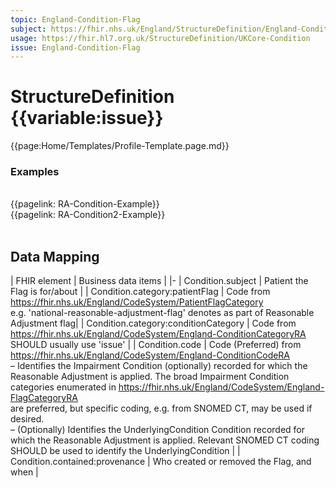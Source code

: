 ```yaml
---
topic: England-Condition-Flag
subject: https://fhir.nhs.uk/England/StructureDefinition/England-Condition-Flag
usage: https://fhir.hl7.org.uk/StructureDefinition/UKCore-Condition
issue: England-Condition-Flag
---
```


# StructureDefinition {{variable:issue}}

<nocheck>
{{page:Home/Templates/Profile-Template.page.md}}

<div id="Examples" class="tabcontent">
  <h3>Examples</h3>
<br>{{pagelink: RA-Condition-Example}}
<br>{{pagelink: RA-Condition2-Example}}
<br><br>

</div>
</nocheck>

## Data Mapping

| FHIR element                    | Business data items |
|-
| Condition.subject                    | Patient the Flag is for/about |
| Condition.category:patientFlag       | Code from https://fhir.nhs.uk/England/CodeSystem/PatientFlagCategory<br />e.g. 'national-reasonable-adjustment-flag' denotes as part of Reasonable Adjustment flag|
| Condition.category:conditionCategory | Code from https://fhir.nhs.uk/England/CodeSystem/England-ConditionCategoryRA<br />SHOULD usually use 'issue' |
| Condition.code                       | Code (Preferred) from https://fhir.nhs.uk/England/CodeSystem/England-ConditionCodeRA<br />– Identifies the Impairment Condition (optionally) recorded for which the Reasonable Adjustment is applied. The broad Impairment Condition categories enumerated in https://fhir.nhs.uk/England/CodeSystem/England-FlagCategoryRA<br /> are preferred, but specific coding, e.g. from SNOMED CT, may be used if desired.<br />– (Optionally) Identifies the UnderlyingCondition Condition recorded for which the Reasonable Adjustment is applied. Relevant SNOMED CT coding SHOULD be used to identify the UnderlyingCondition |
| Condition.contained:provenance   | Who created or removed the Flag, and when |